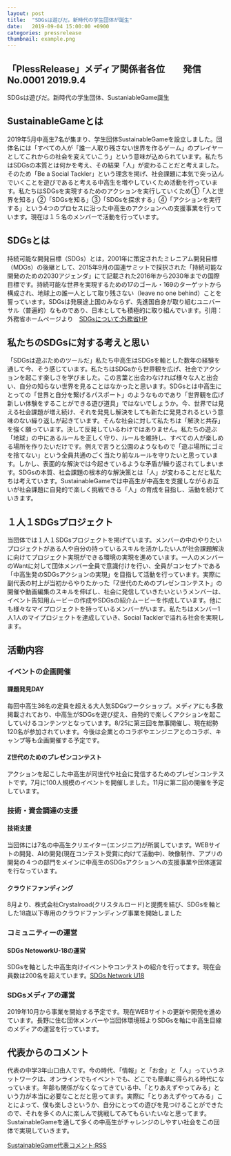 ```yaml
---
layout: post
title:  "SDGsは遊びだ。新時代の学生団体が誕生"
date:   2019-09-04 15:00:00 +0900
categories: pressrelease
thumbnail: example.png
---
```


## 「PlessRelease」メディア関係者各位　　発信No.0001 2019.9.4

 SDGsは遊びだ。新時代の学生団体、SustaniableGame誕生

## SustainableGameとは
2019年5月中高生7名が集まり、学生団体SustainableGameを設立しました。団体名には「すべての人が「誰一人取り残さない世界を作るゲーム」のプレイヤーとしてこれからの社会を変えていこう」という意味が込められています。私たちはSDGsの本質とは何かを考え、その結果「人」が変わることだと考えました。そのため「Be a Social Tackler」という理念を掲げ、社会課題に本気で突っ込んでいくことを遊びであると考える中高生を増やしていくため活動を行っています。私たちはSDGsを実現するためのアクションを実行していくため①「人と世界を知る」②「SDGsを知る」③「SDGsを探求する」④「アクションを実行する」という4つのプロセスに沿った中高生のアクションへの支援事業を行っています。現在は１５名のメンバーで活動を行っています。

## SDGsとは
持続可能な開発目標（SDGs）とは，2001年に策定されたミレニアム開発目標（MDGs）の後継として、2015年9月の国連サミットで採択された「持続可能な開発のための2030アジェンダ」にて記載された2016年から2030年までの国際目標です。持続可能な世界を実現するための17のゴール・169のターゲットから構成され、地球上の誰一人として取り残さない（leave no one behind）ことを誓っています。SDGsは発展途上国のみならず、先進国自身が取り組むユニバーサル（普遍的）なものであり、日本としても積極的に取り組んでいます。引用：外務省ホームページより　[SDGsについて:外務省HP](https://www.mofa.go.jp/mofaj/gaiko/oda/sdgs/about/index.html)

## 私たちのSDGsに対する考えと思い
「SDGsは遊ぶためのツールだ」私たち中高生はSDGsを軸とした数年の経験を通して今、そう感じています。私たちはSDGsから世界観を広げ、社会でアクションを起こす楽しさを学びました。この言葉と出会わなければ様々な人と出会い、自分の知らない世界を見ることはなかったと思います。SDGsとは中高生にとっての「世界と自分を繋げるパスポート」のようなものであり「世界観を広げ新しい体験をすることができる遊び道具」ではないでしょうか。今、世界では見える社会課題が増え続け、それを発見し解決をしても新たに発見されるという意味のない繰り返しが起きています。そんな社会に対して私たちは「解決と共存」を強く願っています。決して反発しているわけではありません。私たちの遊ぶ「地球」の中にあるルールを正しく守り、ルールを維持し、すべての人が楽しめる場所を作りたいだけです。例えで言うと公園のようなもので「遊ぶ場所にゴミを捨てない」という全員共通のごく当たり前なルールを守りたいと思っています。しかし、表面的な解決では今起きているような矛盾が繰り返されてしまいます。SDGsの本質、社会課題の根本的な解決策とは「人」が変わることだと私たちは考えています。SustainableGameでは中高生が中高生を支援しながらお互いが社会課題に自発的で楽しく挑戦できる「人」の育成を目指し、活動を続けていきます。

## １人１SDGsプロジェクト　
当団体では１人１SDGsプロジェクトを掲げています。メンバーの中のやりたいプロジェクトがある人や自分の持っているスキルを活かしたい人が社会課題解決に向けてプロジェクト実現ができる環境の実現を進めています。一人のメンバーのWantに対して団体メンバー全員で意識付けを行い、全員がコンセプトである「中高生発のSDGsアクションの実現」を目指して活動を行っています。実際に副代表の村上が当初からやりたかった「Z世代のためのプレゼンコンテスト」の開催や動画編集のスキルを伸ばし、社会に発信していきたいというメンバーは、イベント告知用ムービーの作成やSDGsの紹介ムービーを作成しています。他にも様々なマイプロジェクトを持っているメンバーがいます。私たちはメンバー1人1人のマイプロジェクトを達成していき、Social Tacklerで溢れる社会を実現します。

## 活動内容
### イベントの企画開催
#### 課題発見DAY
毎回中高生36名の定員を超える大人気SDGsワークショップ。メディアにも多数掲載されており、中高生がSDGsを遊び捉え、自発的で楽しくアクションを起こしていけるコンテンツとなっています。8/25に第三回を無事開催し、現在総勢120名が参加されています。今後は企業とのコラボやエンジニアとのコラボ、キャンプ等も企画開催する予定です。

#### Z世代のためのプレゼンコンテスト
アクションを起こした中高生が同世代や社会に発信するためのプレゼンコンテストです。7月に100人規模のイベントを開催しました。11月に第二回の開催を予定しています。

### 技術・資金調達の支援
#### 技術支援
当団体には7名の中高生クリエイター(エンジニア)が所属しています。WEBサイトの開発、AIの開発(現在コンテスト受賞に向けて活動中)、映像制作、アプリの開発の４つの部門をメインに中高生のSDGsアクションへの支援事業や団体運営を行なっています。

#### クラウドファンディング
8月より、株式会社Crystalroad(クリスタルロード)と提携を結び、SDGsを軸とした18歳以下専用のクラウドファンディング事業を開始しました

### コミュニティーの運営
#### SDGs NetoworkU-18の運営
SDGsを軸とした中高生向けイベントやコンテストの紹介を行ってます。現在会員数は200名を超えています。[SDGs Network U18](https://www.facebook.com/groups/1216629698496396/?ref=share)

### SDGsメディアの運営
2019年10月から事業を開始する予定です。現在WEBサイトの更新や開発を進めています。長野に住む団体メンバーや当団体環境班よりSDGsを軸に中高生目線のメディアの運営を行っています。

## 代表からのコメント
代表の中学3年山口由人です。今の時代、「情報」と「お金」と「人」っていうネットワークは、オンラインでもイベントでも、どこでも簡単に得られる時代になっています。年齢も関係がなくなってきている中、「とりあえずやってみる」という力が本当に必要なことだと思ってます。実際に「とりあえずやってみる」ことによって、僕も楽しさというか、自分にとっての遊びを見つけることができたので、それを多くの人に楽しんで挑戦してみてもらいたいなと思ってます。SustainableGameを通して多くの中高生がチャレンジのしやすい社会をこの団体で実現していきます。

[SustainableGame代表コメント:RSS](https://r-startupstudio.com/rssPressRelease/detail/sustainablegame-interview)

